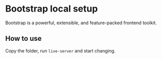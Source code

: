 # Bootstrap local setup
Bootstrap is a powerful, extensible, and feature-packed frontend toolkit. 

## How to use
Copy the folder, run `live-server` and start changing.




